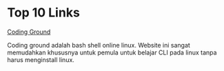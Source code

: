 # Top 10 Links

[Coding Ground](https://www.tutorialspoint.com/unix_terminal_online.php)

Coding ground adalah bash shell online linux. Website ini sangat memudahkan
khususnya untuk pemula untuk belajar CLI pada linux tanpa harus menginstall linux.  
